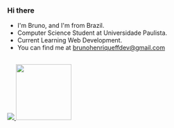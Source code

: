 ### Hi there

- I'm Bruno, and I'm from Brazil.
- Computer Science Student at Universidade Paulista.
- Current Learning Web Development.
- You can find me at brunohenriqueffdev@gmail.com

##

<div>
  <a href="https://github.com/brunohenriquef">
  <img height="" src="https://github-readme-stats.vercel.app/api?username=brunohenriquef&show_icons=true&theme=dark&include_all_commits=true&count_private=true">
  <img height="128" src="https://github-readme-stats.vercel.app/api/top-langs/?username=brunohenriquef&layout=compact&langs_count=7&theme=dark">
</div>

 
##
